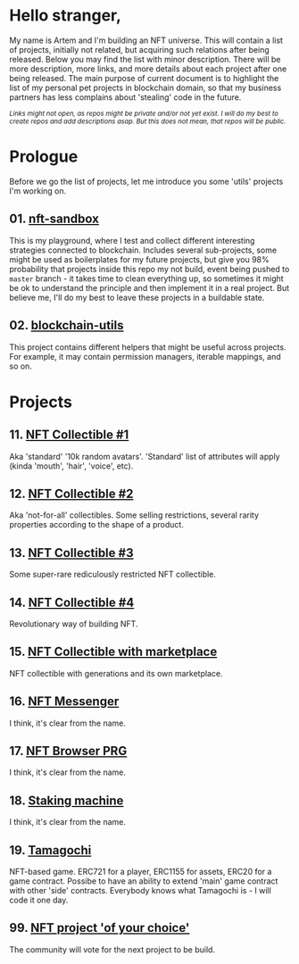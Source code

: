 # Hello stranger,

My name is Artem and I'm building an NFT universe. This will contain a list of projects, initially not related, but acquiring such relations after being released. Below you may find the list with minor description. There will be more description, more links, and more details about each project after one being released. The main purpose of current document is to highlight the list of my personal pet projects in blockchain domain, so that my business partners has less complains about 'stealing' code in the future.

*<sub>Links might not open, as repos might be private and/or not yet exist. I will do my best to create repos and add descriptions asap. But this does not mean, that repos will be public.</sub>*

# Prologue

Before we go the list of projects, let me introduce you some 'utils' projects I'm working on.

## 01. [nft-sandbox](https://github.com/artem-bayandin/nft-sandbox)

This is my playground, where I test and collect different interesting strategies connected to blockchain. Includes several sub-projects, some might be used as boilerplates for my future projects, but give you 98% probability that projects inside this repo my not build, event being pushed to `master` branch - it takes time to clean everything up, so sometimes it might be ok to understand the principle and then implement it in a real project. But believe me, I'll do my best to leave these projects in a buildable state.

## 02. [blockchain-utils](https://github.com/artem-bayandin/blockchain-utils)

This project contains different helpers that might be useful across projects. For example, it may contain permission managers, iterable mappings, and so on.

# Projects

## 11. [NFT Collectible #1](https://github.com/artem-bayandin)

Aka 'standard' '10k random avatars'. 'Standard' list of attributes will apply (kinda 'mouth', 'hair', 'voice', etc).

## 12. [NFT Collectible #2](https://github.com/artem-bayandin)

Aka 'not-for-all' collectibles. Some selling restrictions, several rarity properties according to the shape of a product.

## 13. [NFT Collectible #3](https://github.com/artem-bayandin)

Some super-rare rediculously restricted NFT collectible.

## 14. [NFT Collectible #4](https://github.com/artem-bayandin)

Revolutionary way of building NFT.

## 15. [NFT Collectible with marketplace](https://github.com/artem-bayandin)

NFT collectible with generations and its own marketplace.

## 16. [NFT Messenger](https://github.com/artem-bayandin)

I think, it's clear from the name.

## 17. [NFT Browser PRG](https://github.com/artem-bayandin)

I think, it's clear from the name.

## 18. [Staking machine](https://github.com/artem-bayandin)

I think, it's clear from the name.

## 19. [Tamagochi](https://github.com/artem-bayandin)

NFT-based game. ERC721 for a player, ERC1155 for assets, ERC20 for a game contract. Possibe to have an ability to extend 'main' game contract with other 'side' contracts. Everybody knows what Tamagochi is - I will code it one day.

## 99. [NFT project 'of your choice'](https://github.com/artem-bayandin)

The community will vote for the next project to be build.
